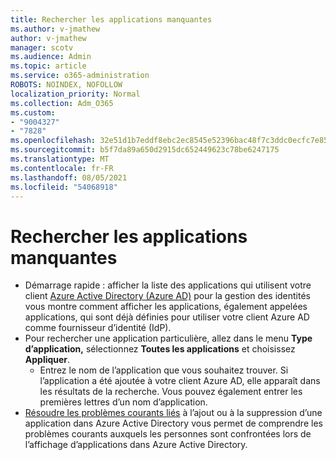 ```yaml
---
title: Rechercher les applications manquantes
ms.author: v-jmathew
author: v-jmathew
manager: scotv
ms.audience: Admin
ms.topic: article
ms.service: o365-administration
ROBOTS: NOINDEX, NOFOLLOW
localization_priority: Normal
ms.collection: Adm_O365
ms.custom:
- "9004327"
- "7828"
ms.openlocfilehash: 32e51d1b7eddf8ebc2ec8545e52396bac48f7c3ddc0ecfc7e85aea50ed5c452a
ms.sourcegitcommit: b5f7da89a650d2915dc652449623c78be6247175
ms.translationtype: MT
ms.contentlocale: fr-FR
ms.lasthandoff: 08/05/2021
ms.locfileid: "54068918"
---
```

# <a name="find-missing-applications"></a>Rechercher les applications manquantes

- Démarrage rapide : afficher la liste des applications qui utilisent votre client [Azure Active Directory (Azure AD)](https://docs.microsoft.com/azure/active-directory/manage-apps/view-applications-portal) pour la gestion des identités vous montre comment afficher les applications, également appelées applications, qui sont déjà définies pour utiliser votre client Azure AD comme fournisseur d’identité (IdP).
- Pour rechercher une application particulière, allez dans le menu **Type d’application,** sélectionnez **Toutes les applications** et choisissez **Appliquer**.
  - Entrez le nom de l’application que vous souhaitez trouver. Si l’application a été ajoutée à votre client Azure AD, elle apparaît dans les résultats de la recherche. Vous pouvez également entrer les premières lettres d’un nom d’application.
- [Résoudre les problèmes courants liés](https://docs.microsoft.com/azure/active-directory/manage-apps/troubleshoot-adding-apps) à l’ajout ou à la suppression d’une application dans Azure Active Directory vous permet de comprendre les problèmes courants auxquels les personnes sont confrontées lors de l’affichage d’applications dans Azure Active Directory.
